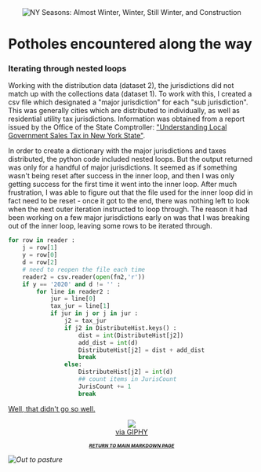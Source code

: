 <center>
    <img src="https://media.gettyimages.com/photos/road-markers-indicate-directions-for-the-interstate-87-also-known-as-picture-id698001966?s=2048x2048" title="People new to the Capital Region don't understand instructions to go 'south on the Northway'" alt="NY Seasons: Almost Winter, Winter, Still Winter, and Construction">
</center>

# Potholes encountered along the way

### Iterating through nested loops

Working with the distribution data (dataset 2), the jurisdictions did not match up with the collections data (dataset 1).  To work with this, I created a csv file which designated a "major jurisdiction" for each "sub jurisdiction".  This was generally cities which are distributed to individually, as well as residential utility tax jurisdictions.  Information was obtained from a report issued by the Office of the State Comptroller: ["Understanding Local Government Sales Tax in New York State"](https://www.osc.state.ny.us/files/local-government/publications/pdf/understanding-local-government-sales-tax-in-nys-2020-update.pdf).

In order to create a dictionary with the major jurisdictions and taxes distributed, the python code included nested loops.  But the output returned was only for a handful of major jurisdictions.  It seemed as if something wasn't being reset after success in the inner loop, and then I was only getting success for the first time it went into the inner loop.  After much frustration, I was able to figure out that the file used for the inner loop did in fact need to be reset - once it got to the end, there was nothing left to look when the next outer iteration instructed to loop through.  The reason it had been working on a few major jurisdictions early on was that I was breaking out of the inner loop, leaving some rows to be iterated through.

```python
for row in reader :
    j = row[1]
    y = row[0]
    d = row[2]
    # need to reopen the file each time
    reader2 = csv.reader(open(fn2,'r'))
    if y == '2020' and d != '' :
        for line in reader2 :
            jur = line[0]
            tax_jur = line[1]
            if jur in j or j in jur :
                j2 = tax_jur
                if j2 in DistributeHist.keys() :
                    dist = int(DistributeHist[j2])
                    add_dist = int(d)
                    DistributeHist[j2] = dist + add_dist
                    break
                else:
                    DistributeHist[j2] = int(d)
                    ## count items in JurisCount
                    JurisCount += 1
                    break
```

<a href ="https://media.makeameme.org/created/well-that-didnt-uyd8eh.jpg">Well, that didn't go so well.</a>


<p align="center">
    <center>
<img src="https://media2.giphy.com/media/453QsWPQj5bsQaqp8M/giphy.gif?cid=790b7611110d6b1b7a79d0ad2579f68080859bcf3477c217&rid=giphy.gif&ct=g"><br><a href="https://giphy.com/gifs/reaction-453QsWPQj5bsQaqp8M" title="They've blown out one of our engines!" alt="fix it.">via GIPHY</a></p></center>

<p align="center">
    <center><h1 style="font-size:1vw">
        <i>
            <a href = "readme.md">RETURN TO MAIN MARKDOWN PAGE</a></h1>
    </center>
    </p>    

<img src="https://media.gettyimages.com/photos/new-york-state-cows-in-barn-picture-id136599143?s=2048x2048"
     title="The cows are unimpressed with my troubles." alt="Out to pasture">
</center>
</center>
